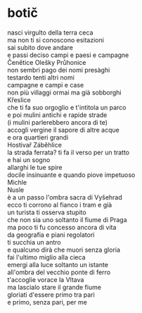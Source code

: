 # botič

nasci virgulto della terra ceca  
ma non ti si conoscono esitazioni  
sai subito dove andare  
e passi deciso campi e paesi e campagne  
Čenětice Olešky Průhonice  
non sembri pago dei nomi presàghi   
testardo tenti altri nomi  
campagne e campi e case  
non più villaggi ormai ma già sobborghi  
Křeslice  
che ti fa suo orgoglio e t'intitola un parco  
e poi mulini antichi e rapide strade  
(i mulini parlerebbero ancora di te)  
accogli vergine il sapore di altre acque  
e ora quartieri grandi  
Hostivař Záběhlice  
la strada ferrata? ti fa il verso per un tratto  
e hai un sogno  
allarghi le tue spire  
docile insinuante e quando piove impetuoso  
Michle  
Nusle  
è a un passo l'ombra sacra di Vyšehrad  
ecco ti corrono al fianco i tram e già  
un turista ti osserva stupito  
che non sia uno soltanto il fiume di Praga  
ma poco ti fu concesso ancora di vita  
da geografia e piani regolatori  
ti succhia un antro  
e qualcuno dirà che muori senza gloria  
fai l'ultimo miglio alla cieca  
emergi alla luce soltanto un istante  
all'ombra del vecchio ponte di ferro  
t'accoglie vorace la Vltava  
ma lascialo stare il grande fiume   
gloriati d'essere primo tra pari  
e primo, senza pari, per me
